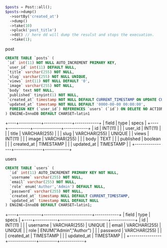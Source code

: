 ```php
$posts = Post::all();
$posts->dump()
  ->sortBy('created_at')
  ->dump()
  ->take(10)
  ->pluck('post_title')
  ->dd() // here dd will dump the resulst and stops the execuation. 
  ->take(1);
```

post
```sql
CREATE TABLE `posts` (
 `id` int(11) NOT NULL AUTO_INCREMENT PRIMARY KEY,
 `user_id` int(11) DEFAULT NULL,
 `title` varchar(255) NOT NULL,
 `slug` varchar(255) NOT NULL UNIQUE,
 `views` int(11) NOT NULL DEFAULT '0',
 `image` varchar(255) NOT NULL,
 `body` text NOT NULL,
 `published` tinyint(1) NOT NULL,
 `created_at` timestamp NOT NULL DEFAULT CURRENT_TIMESTAMP ON UPDATE CURRENT_TIMESTAMP,
 `updated_at` timestamp NOT NULL DEFAULT '0000-00-00 00:00:00',
  FOREIGN KEY (`user_id`) REFERENCES `users` (`id`) ON DELETE NO ACTION ON UPDATE NO ACTION
) ENGINE=InnoDB DEFAULT CHARSET=latin1
```
+----+-----------+--------------+------------+
|     field      |     type     | specs      |
+----+-----------+--------------+------------+
|  id            | INT(11)      |            |
|  user_id       | INT(11)      |            |
|  title         | VARCHAR(255) |            |
|  slug          | VARCHAR(255) | UNIQUE     |
|  views         | INT(11)      |            |
|  image         | VARCHAR(255) |            |
|  body          | TEXT         |            |
|  published     | boolean      |            |
|  created_at    | TIMESTAMP    |            |
|  updated_at    | TIMESTAMP    |            |
+----------------+--------------+------------+



users
```sql
CREATE TABLE `users` (
  `id` int(11) AUTO_INCREMENT PRIMARY KEY NOT NULL,
  `username` varchar(255) NOT NULL,
  `email` varchar(255) NOT NULL,
  `role` enum('Author','Admin') DEFAULT NULL,
  `password` varchar(255) NOT NULL,
  `created_at` timestamp NULL DEFAULT CURRENT_TIMESTAMP,
  `updated_at` timestamp NULL DEFAULT NULL
) ENGINE=InnoDB DEFAULT CHARSET=latin1;
```
+----+-----------+------------------------+------------+
|     field      |     type               | specs      |
+----+-----------+------------------------+------------+
|  id            | INT(11)                |            |
|  username      | VARCHAR(255)           | UNIQUE     |
|  email         | VARCHAR(255)           | UNIQUE     |
|  role          | ENUM("Admin","Author") |            |
|  password      | VARCHAR(255)           |            |
|  created_at    | TIMESTAMP              |            |
|  updated_at    | TIMESTAMP              |            |
+----------------+--------------+---------+------------+